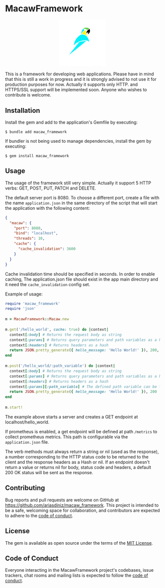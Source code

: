 # MacawFramework

<img src="macaw_logo.png" alt= “” style="width: 30%;height: 30%;margin-left: 35%">

This is a framework for developing web applications. Please have in mind that this is still a work in progress and
it is strongly advised to not use it for production purposes for now. Actually it supports only HTTP. and HTTPS/SSL
support will be implemented soon. Anyone who wishes to contribute is welcome.

## Installation

Install the gem and add to the application's Gemfile by executing:

    $ bundle add macaw_framework

If bundler is not being used to manage dependencies, install the gem by executing:

    $ gem install macaw_framework

## Usage

The usage of the framework still very simple. Actually it support 5 HTTP verbs: GET, POST, PUT, PATCH and DELETE.

The default server port is 8080. To choose a different port, create a file with the name `application.json` 
in the same directory of the script that will start the application with the following content:

```json
{
  "macaw": {
    "port": 8080,
    "bind": "localhost",
    "threads": 10,
    "cache": {
      "cache_invalidation": 3600
    }
  }
}
```

Cache invalidation time should be specified in seconds. In order to enable caching, The application.json file
should exist in the app main directory and it need the `cache_invalidation` config set.

Example of usage:

```ruby
require 'macaw_framework'
require 'json'

m = MacawFramework::Macaw.new

m.get('/hello_world', cache: true) do |context|
  context[:body] # Returns the request body as string
  context[:params] # Returns query parameters and path variables as a hash
  context[:headers] # Returns headers as a hash
  return JSON.pretty_generate({ hello_message: 'Hello World!' }), 200, {"Content-Type" => "application/json"}
end

m.post('/hello_world/:path_variable') do |context|
  context[:body] # Returns the request body as string
  context[:params] # Returns query parameters and path variables as a hash
  context[:headers] # Returns headers as a hash
  context[:params][:path_variable] # The defined path variable can be found in :params
  return JSON.pretty_generate({ hello_message: 'Hello World!' }), 200
end

m.start!
```

The example above starts a server and creates a GET endpoint at localhost/hello_world.

If prometheus is enabled, a get endpoint will be defined at path `/metrics` to collect prometheus metrics. This path
is configurable via the `application.json` file.

The verb methods must always return a string or nil (used as the response), a number corresponding to the HTTP status 
code to be returned to the client and the response headers as a Hash or nil. If an endpoint doesn't return a value or 
returns nil for body, status code and headers, a default 200 OK status will be sent as the response.

## Contributing

Bug reports and pull requests are welcome on GitHub at https://github.com/ariasdiniz/macaw_framework. This project is intended to be a safe, welcoming space for collaboration, and contributors are expected to adhere to the [code of conduct](https://github.com/ariasdiniz/macaw_framework/blob/main/CODE_OF_CONDUCT.md).

## License

The gem is available as open source under the terms of the [MIT License](https://opensource.org/licenses/MIT).

## Code of Conduct

Everyone interacting in the MacawFramework project's codebases, issue trackers, chat rooms and mailing lists is expected to follow the [code of conduct](https://github.com/ariasdiniz/macaw_framework/blob/main/CODE_OF_CONDUCT.md).
